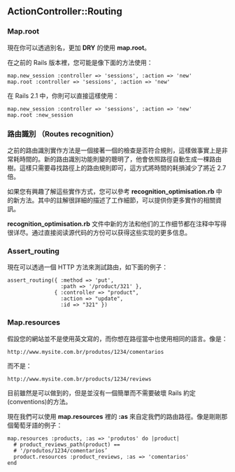 ## ActionController::Routing

### Map.root

現在你可以透過別名，更加 **DRY** 的使用 **map.root**。

在之前的 Rails 版本裡，您可能是像下面的方法使用：

	map.new_session :controller => 'sessions', :action => 'new'
	map.root :controller => 'sessions', :action => 'new'
	
在 Rails 2.1 中，你則可以直接這樣使用：

	map.new_session :controller => 'sessions', :action => 'new'
	map.root :new_session
	
### 路由識別 （Routes recognition）

之前的路由識別實作方法是一個接著一個的檢查是否符合規則，這樣做事實上是非常耗時間的。新的路由識別功能則變的聰明了，他會依照路徑自動生成一棵路由樹。這樣只需要尋找路徑上的路由規則即可，這方式將時間的耗損減少了將近 2.7 倍。

如果您有興趣了解這些實作方式，您可以參考 **recognition\_optimisation.rb** 中的新方法。其中的註解很詳細的描述了工作細節，可以提供你更多實作的相關資訊。

**recognition\_optimisation.rb** 文件中新的方法和他们的工作细节都在注释中写得很详尽。通过直接阅读源代码的方份可以获得这些实现的更多信息。

### Assert_routing

現在可以透過一個 HTTP 方法來測試路由，如下面的例子：

	assert_routing({ :method => 'put',
	                 :path => '/product/321' },
	               { :controller => "product",
	                 :action => "update",
	                 :id => "321" })
	
### Map.resources

假設您的網站並不是使用英文寫的，而你想在路徑當中也使用相同的語言。像是：
	
	http://www.mysite.com.br/produtos/1234/comentarios

而不是：

	http://www.mysite.com.br/products/1234/reviews

目前雖然是可以做到的，但是並沒有一個簡單而不需要破壞 Rails 約定(conventions)的方法。

現在我們可以使用 **map.resources** 裡的 **:as** 來自定我們的路由路徑。像是剛剛那個葡萄牙語的例子：

	map.resources :products, :as => 'produtos' do |product|
	  # product_reviews_path(product) ==
	  # '/produtos/1234/comentarios’
	  product.resources :product_reviews, :as => 'comentarios'
	end